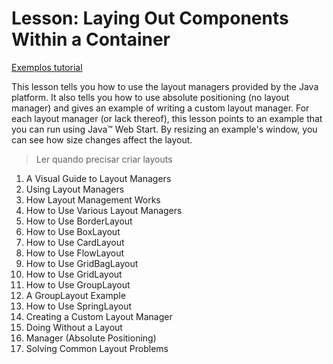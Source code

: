 # Lesson: Laying Out Components Within a Container

[Exemplos tutorial](https://docs.oracle.com/javase/tutorial/uiswing/examples/layout/index.html)

This lesson tells you how to use the layout managers provided by the Java platform. It also tells you how to use absolute positioning (no layout manager) and gives an example of writing a custom layout manager. For each layout manager (or lack thereof), this lesson points to an example that you can run using Java™ Web Start. By resizing an example's window, you can see how size changes affect the layout.

> Ler quando precisar criar layouts

<ol>
<li>
A Visual Guide to Layout Managers
<li>
Using Layout Managers
<li>
How Layout Management Works
<li>
How to Use Various Layout Managers
<li>
How to Use BorderLayout
<li>
How to Use BoxLayout
<li>
How to Use CardLayout
<li>
How to Use FlowLayout
<li>
How to Use GridBagLayout
<li>
How to Use GridLayout
<li>
How to Use GroupLayout
<li>
A GroupLayout Example
<li>
How to Use SpringLayout
<li>
Creating a Custom Layout Manager
<li>
Doing Without a Layout 
<li>
Manager (Absolute Positioning)
<li>
Solving Common Layout Problems
</0l>